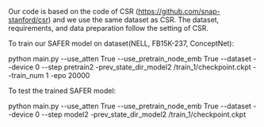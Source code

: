 Our code is based on the code of CSR (https://github.com/snap-stanford/csr) and we use the same dataset as CSR. The dataset, requirements, and data preparation follow the setting of CSR.

To train our SAFER model on dataset(NELL, FB15K-237, ConceptNet):

python main.py --use_atten True --use_pretrain_node_emb True --dataset <dataset> --device 0 --step pretrain2 -prev_state_dir_model2 <dataset>/train_1/checkpoint.ckpt --train_num 1 -epo 20000 

To test the trained SAFER model:

python main.py --use_atten True --use_pretrain_node_emb True --dataset <dataset> --device 0 --step model2 -prev_state_dir_model2 <dataset>/train_1/checkpoint.ckpt
